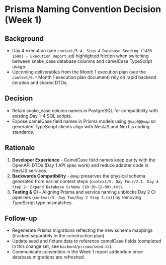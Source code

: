 # Prisma Naming Convention Decision (Week 1)

## Background
- Day 4 execution (see `context/5.4. Step 4 Database Seeding (1430-1600) - Execution Report.md`) highlighted friction when switching between snake_case database columns and camelCase TypeScript usage.
- Upcoming deliverables from the Month 1 execution plan (see the `context/0.*` Month 1 execution plan document) rely on rapid backend iteration and shared DTOs.

## Decision
- Retain snake_case column names in PostgreSQL for compatibility with existing Day 1-4 SQL scripts.
- Expose camelCase field names in Prisma models using `@map`/`@@map` so generated TypeScript clients align with NestJS and Next.js coding standards.

## Rationale
1. **Developer Experience** - CamelCase field names keep parity with the OpenAPI DTOs (Day 1 API spec work) and reduce adapter code in NestJS services.
2. **Backwards Compatibility** - `@map` preserves the physical schema generated from earlier context steps (`context/5. Day Four/2.1. Day 4 Step 2- Expand Database Schema (10-30-12-00).txt`).
3. **Testing & CI** - Aligning Prisma and service naming unblocks Day 2 CI pipelines (`context/3. Day Two/Day 2 Step 3.txt`) by removing TypeScript type mismatches.

## Follow-up
- Regenerate Prisma migrations reflecting the new schema mappings (tracked separately in the construction plan).
- Update seed and fixture data to reference camelCase fields (completed in this change set; see `backend/prisma/seed.ts`).
- Communicate convention in the Week 1 report addendum once database migrations are refreshed.
